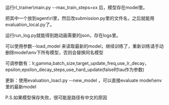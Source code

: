 

运行rl_trainer\main.py --max_train_steps=xx 后，模型存在model里。

把其中一个放到agent\rl里，然后改submission.py里的文件名，之后就能用evaluation_local.py了。

运行run_log.py就能得到跑动画需要的json，存在logs里。

可以使用参数--load_model 来读取最新的model，继续训练了，重新训练请手动删除model\env下所有模型，否则会替换同名模型

可调参数有：lr,gamma,batch_size,target_update_freq,use_lr_decay，epsilon,epsilon_decay_steps,use_hard_update(false时tau作为参数)

更新：使用evaluation_loacl.py --new_model ，可以直接evaluate model\env里的最新model

P.S.如果模型保存失败，很可能是路径有中文的原因

